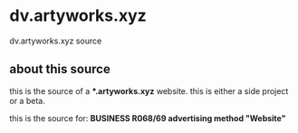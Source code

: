 # dv.artyworks.xyz
dv.artyworks.xyz source


## about this source

this is the source of a **\*.artyworks.xyz** website. this is either a side project or a beta.

this is the source for: **BUSINESS R068/69 advertising method "Website"**


